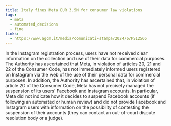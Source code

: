```yaml
---
title: Italy fines Meta EUR 3.5M for consumer law violations
tags:
  - meta
  - automated_decisions
  - fine
links:
  - https://www.agcm.it/media/comunicati-stampa/2024/6/PS12566
---
```

In the Instagram registration process, users have not received clear information on the collection and use of their data for commercial purposes. The Authority has ascertained that Meta, in violation of articles 20, 21 and 22 of the Consumer Code, has not immediately informed users registered on Instagram via the web of the use of their personal data for commercial purposes. In addition, the Authority has ascertained that, in violation of article 20 of the Consumer Code, Meta has not precisely managed the suspension of its users' Facebook and Instagram accounts. In particular, Meta did not indicate how it decides to suspend Facebook accounts (if following an automated or human review) and did not provide Facebook and Instagram users with information on the possibility of contesting the suspension of their accounts (they can contact an out-of-court dispute resolution body or a judge). 